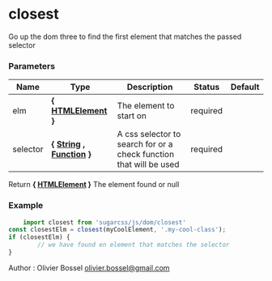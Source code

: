 # closest

Go up the dom three to find the first element that matches the passed selector



### Parameters
Name  |  Type  |  Description  |  Status  |  Default
------------  |  ------------  |  ------------  |  ------------  |  ------------
elm  |  **{ [HTMLElement](https://developer.mozilla.org/fr/docs/Web/API/HTMLElement) }**  |  The element to start on  |  required  |
selector  |  **{ [String](https://developer.mozilla.org/fr/docs/Web/JavaScript/Reference/Objets_globaux/String) , [Function](https://developer.mozilla.org/fr/docs/Web/JavaScript/Reference/Objets_globaux/Function) }**  |  A css selector to search for or a check function that will be used  |  required  |

Return **{ [HTMLElement](https://developer.mozilla.org/fr/docs/Web/API/HTMLElement) }** The element found or null

### Example
```js
	import closest from 'sugarcss/js/dom/closest'
const closestElm = closest(myCoolElement, '.my-cool-class');
if (closestElm) {
		// we have found en element that matches the selector
}
```
Author : Olivier Bossel [olivier.bossel@gmail.com](mailto:olivier.bossel@gmail.com)